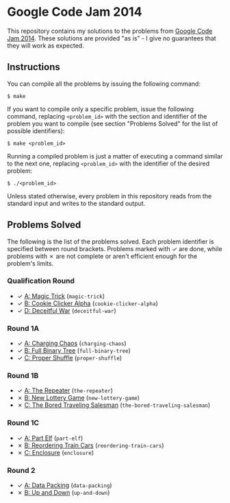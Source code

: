# Google Code Jam 2014

This repository contains my solutions to the problems from [Google Code Jam 2014][1]. These solutions are provided "as is" - I give no guarantees that they will work as expected.

## Instructions

You can compile all the problems by issuing the following command:

    $ make

If you want to compile only a specific problem, issue the following command, replacing `<problem_id>` with the section and identifier of the problem you want to compile (see section "Problems Solved" for the list of possible identifiers):

    $ make <problem_id>

Running a compiled problem is just a matter of executing a command similar to the next one, replacing `<problem_id>` with the identifier of the desired problem:

    $ ./<problem_id>

Unless stated otherwise, every problem in this repository reads from the standard input and writes to the standard output.

## Problems Solved

The following is the list of the problems solved. Each problem identifier is specified between round brackets. Problems marked with ✓ are done, while problems with ✗ are not complete or aren't efficient enough for the problem's limits.

### Qualification Round

* ✓ [A: Magic Trick][qual1] (`magic-trick`)
* ✓ [B: Cookie Clicker Alpha][qual2] (`cookie-clicker-alpha`)
* ✓ [D: Deceitful War][qual4] (`deceitful-war`)

### Round 1A

* ✓ [A: Charging Chaos][round1a1] (`charging-chaos`)
* ✓ [B: Full Binary Tree][round1a2] (`full-binary-tree`)
* ✓ [C: Proper Shuffle][round1a3] (`proper-shuffle`)

### Round 1B

* ✓ [A: The Repeater][round1b1] (`the-repeater`)
* ✗ [B: New Lottery Game][round1b2] (`new-lottery-game`)
* ✗ [C: The Bored Traveling Salesman][round1b3] (`the-bored-traveling-salesman`)

### Round 1C

* ✓ [A: Part Elf][round1c1] (`part-elf`)
* ✗ [B: Reordering Train Cars][round1c2] (`reordering-train-cars`)
* ✗ [C: Enclosure][round1c3] (`enclosure`)

### Round 2

* ✓ [A: Data Packing][round21] (`data-packing`)
* ✗ [B: Up and Down][round22] (`up-and-down`)

[1]: https://code.google.com/codejam
[qual1]: https://code.google.com/codejam/contest/2974486/dashboard#s=p0
[qual2]: https://code.google.com/codejam/contest/2974486/dashboard#s=p1
[qual4]: https://code.google.com/codejam/contest/2974486/dashboard#s=p3
[round1a1]: https://code.google.com/codejam/contest/2984486/dashboard#s=p0
[round1a2]: https://code.google.com/codejam/contest/2984486/dashboard#s=p1
[round1a3]: https://code.google.com/codejam/contest/2984486/dashboard#s=p2
[round1b1]: https://code.google.com/codejam/contest/2994486/dashboard#s=p0
[round1b2]: https://code.google.com/codejam/contest/2994486/dashboard#s=p1
[round1b3]: https://code.google.com/codejam/contest/2994486/dashboard#s=p2
[round1c1]: https://code.google.com/codejam/contest/3004486/dashboard#s=p0
[round1c2]: https://code.google.com/codejam/contest/3004486/dashboard#s=p1
[round1c3]: https://code.google.com/codejam/contest/3004486/dashboard#s=p2
[round21]: https://code.google.com/codejam/contest/3014486/dashboard#s=p0
[round22]: https://code.google.com/codejam/contest/3014486/dashboard#s=p1
